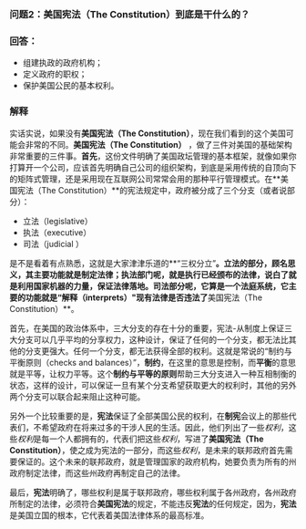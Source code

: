 ### 问题2：美国宪法（The Constitution）到底是干什么的？
### 回答：
- 组建执政的政府机构；
- 定义政府的职权；
- 保护美国公民的基本权利。

### 解释
实话实说，如果没有**美国宪法（The Constitution）**，现在我们看到的这个美国可能会非常的不同。**美国宪法（The Constitution）** ，做了三件对美国的基础架构非常重要的三件事。**首先**，这份文件明确了美国政坛管理的基本框架，就像如果你打算开一个公司，应该首先明确自己公司的组织架构，到底是采用传统的自顶向下的矩阵式管理，还是采用现在互联网公司常常会用的那种平行管理模式。在**美国宪法（The Constitution）**的宪法规定中，政府被分成了三个分支（或者说部分）：

- 立法（legislative）
- 执法（executive）
- 司法（judicial ）

是不是看着有点熟悉，这就是大家津津乐道的**“三权分立”**。**立法**的部分，顾名思义，其主要功能就是制定法律；**执法**部门呢，就是执行已经颁布的法律，说白了就是利用国家机器的力量，保证法律落地。**司法**部分呢，它算是一个法庭系统，它主要的功能就是“解释（interprets）"现有法律是否违法了**美国宪法（The Constitution）**。

首先，在美国的政治体系中，三大分支的存在十分的重要，宪法-从制度上保证三大分支可以几乎平均的分享权力，这种设计，保证了任何的一个分支，都无法比其他的分支更强大。任何一个分支，都无法获得全部的权利。这就是常说的“制约与平衡原则（checks and balances）”，**制约**，在这里的意思是控制，而**平衡**的意思就是平等，让权力平等。这个**制约与平等的原则**帮助三大分支进入一种互相制衡的状态，这样的设计，可以保证一旦有某个分支希望获取更大的权利时，其他的另外两个分支可以联合起来阻止这种可能。

另外一个比较重要的是，**宪法**保证了全部美国公民的权利，在**制宪**会议上的那些代表们，不希望政府在将来过多的干涉人民的生活。因此，他们列出了一些*权利*，这些*权利*是每一个人都拥有的，代表们把这些*权利*，写进了**美国宪法（The Constitution）**，使之成为宪法的一部分，而这些*权利*，是未来的联邦政府首先需要保证的。这个未来的联邦政府，就是管理国家的政府机构，她要负责为所有的州政府制定法律，而这些州政府再制定自己的法律。

最后，**宪法**明确了，哪些权利是属于联邦政府，哪些权利属于各州政府，各州政府所制定的法律，必须符合**美国宪法**的规定，不能违反**宪法**的任何规定，因为，**宪法**是美国立国的根本，它代表着美国法律体系的最高标准。



